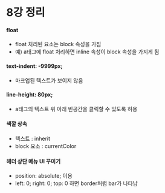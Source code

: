 # 8강 정리

#### float
* float 처리된 요소는 block 속성을 가짐
* 예) a태그에 float 처리하면 inline 속성이 block 속성을 가지게 됨

#### text-indent: -9999px;
* 마크업된 텍스트가 보이지 않음

#### line-height: 80px;
* a태그의 텍스트 위 아래 빈공간을 클릭할 수 있도록 허용

#### 색깔 상속
* 텍스트 : inherit
* block 요소 : currentColor

#### 헤더 상단 메뉴 UI 꾸미기
* position: absolute; 이용
* left: 0; right: 0; top: 0 하면 border처럼 bar가 나타남